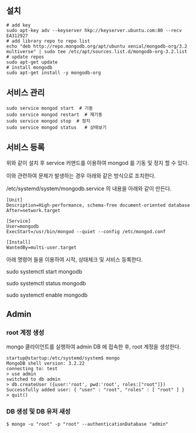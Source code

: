 ## 설치 ##

```
# add key
sudo apt-key adv --keyserver hkp://keyserver.ubuntu.com:80 --recv EA312927
# add library repo to repo list
echo "deb http://repo.mongodb.org/apt/ubuntu xenial/mongodb-org/3.2 multiverse" | sudo tee /etc/apt/sources.list.d/mongodb-org-3.2.list
# update repos
sudo apt-get update
# install mongodb
sudo apt-get install -y mongodb-org
```

## 서비스 관리 ##

```
sudo service mongod start  # 기동
sudo service mongod restart  # 재기동
sudo service mongod stop  # 정지
sudo service mongod status   # 상태보기
```

## 서비스 등록 ##

위와 같이 설치 후 service 커맨드를 이용하여 mongod 를 기동 및 정지 할 수 있다. 

이와 관련하여 문제가 발생하는 경우 아래와 같은 방식으로 조치한다. 

/etc/systemd/system/mongodb.service 의 내용을 아래와 같이 만든다. 

```
[Unit]
Description=High-performance, schema-free document-oriented database
After=network.target

[Service]
User=mongodb
ExecStart=/usr/bin/mongod --quiet --config /etc/mongod.conf

[Install]
WantedBy=multi-user.target

```

아래 명령어 들을 이용하여 시작, 상태체크 및 서비스 등록한다. 

sudo systemctl start mongodb

sudo systemctl status mongodb

sudo systemctl enable mongodb


## Admin ##

### root 계정 생성 ###
mongo 클라이언트를 실행하여 admin DB 에 접속한 후, root 계정을 생성한다. 

```
startup@startup:/etc/systemd/system$ mongo
MongoDB shell version: 3.2.22
connecting to: test
> use admin
switched to db admin
> db.createUser ({user:'root', pwd:'root', roles:["root"]})
Successfully added user: { "user" : "root", "roles" : [ "root" ] }
> quit()

```

### DB 생성 및 DB 유저 새성 ###

```
$ mongo -u "root" -p "root" --authenticationDatabase "admin"


```



